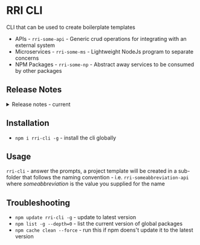 # RRI CLI

CLI that can be used to create boilerplate templates

* APIs - `rri-some-api` - Generic crud operations for integrating with an external system
* Microservices - `rri-some-ms` - Lightweight NodeJs program to separate concerns
* NPM Packages - `rri-some-np` - Abstract away services to be consumed by other packages

## Release Notes

<details>
   <summary>
      Release notes - current
   </summary>
   <a href="/release_notes/2025_08_06.md">2025-08-06</a> - Add generate backdoor creds to menu.<br />
</details>

## Installation

* `npm i rri-cli -g` - install the cli globally

## Usage

`rri-cli` - answer the prompts, a project template will be created in a sub-folder that follows the naming convention
    - i.e. `rri-someabbreviation-api` where _someabbreviation_ is the value you supplied for the name

## Troubleshooting

* `npm update rri-cli -g` - update to latest version
* `npm list -g --depth=0` - list the current version of global packages
* `npm cache clean --force` - run this if npm doens't update it to the latest version
